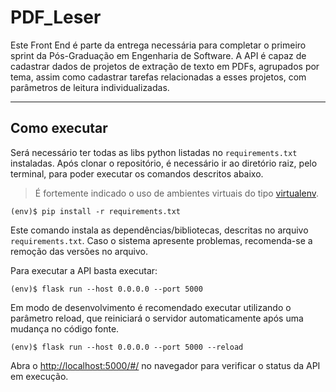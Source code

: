 # PDF_Leser
Este Front End é parte da entrega necessária para completar o primeiro 
sprint da Pós-Graduação em Engenharia de Software. A API é capaz de 
cadastrar dados de projetos de extração de texto em PDFs, agrupados por tema,
assim como cadastrar tarefas relacionadas a esses projetos, com parâmetros de
leitura individualizadas.

---
## Como executar 


Será necessário ter todas as libs python listadas no `requirements.txt` instaladas.
Após clonar o repositório, é necessário ir ao diretório raiz, pelo terminal, para poder executar os comandos descritos abaixo.

> É fortemente indicado o uso de ambientes virtuais do tipo [virtualenv](https://virtualenv.pypa.io/en/latest/installation.html).

```
(env)$ pip install -r requirements.txt
```
Este comando instala as dependências/bibliotecas, descritas no arquivo 
`requirements.txt`. Caso o sistema apresente problemas, recomenda-se a remoção das versões no 
arquivo.

Para executar a API  basta executar:

```
(env)$ flask run --host 0.0.0.0 --port 5000
```

Em modo de desenvolvimento é recomendado executar utilizando o parâmetro reload, que reiniciará o servidor
automaticamente após uma mudança no código fonte. 

```
(env)$ flask run --host 0.0.0.0 --port 5000 --reload
```

Abra o [http://localhost:5000/#/](http://localhost:5000/#/) no navegador para verificar o status da API em execução.
